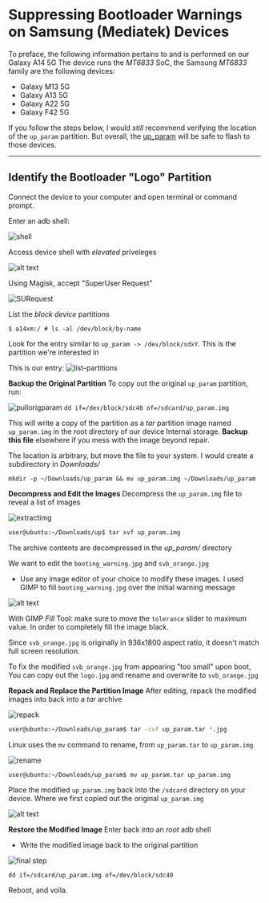 # Suppressing Bootloader Warnings on Samsung (Mediatek) Devices

To preface, the following information pertains to and is performed on our Galaxy A14 5G
The device runs the *MT6833* SoC, the Samsung *MT6833* family are the following devices:

- Galaxy M13 5G
- Galaxy A13 5G
- Galaxy A22 5G
- Galaxy F42 5G

If you follow the steps below, I would *still* recommend verifying the location of the `up_param` partition. But overall, the [up_param](https://github.com/a14xm-dev/mtk_clean_boot/releases/tag/a14xm) will be safe to flash to those devices.

---
**Identify the Bootloader "Logo" Partition**
-

Connect the device to your computer and open terminal or command prompt.

Enter an adb shell:

![shell](src/adbshell.png)

Access device shell with *elevated* priveleges

![alt text](src/su.png)

Using Magisk, accept "SuperUser Request"

![SURequest](src/superuserrequest.png)

List the *block device* partitions

```shell-session
$ a14xm:/ # ls -al /dev/block/by-name
```
Look for the entry similar to `up_param -> /dev/block/sdxY`. This is the partition we're interested in

This is our entry:
![list-partitions](src/lspartition~2.png)

**Backup the Original Partition**
To copy out the original `up_param` partition, run:
     
![pullorigparam](src/copyoriginal.png)
     ```
     dd if=/dev/block/sdc40 of=/sdcard/up_param.img
     ```
     
     
This will write a copy of the partition as a *tar* partition image named `up_param.img` in the root directory of our device Internal storage. **Backup this file** elsewhere if you mess with the image beyond repair.


The location is arbitrary, but move the file to your system. I would create a subdirectory in *Downloads/*

```plaintext
mkdir -p ~/Downloads/up_param && mv up_param.img ~/Downloads/up_param 
```


**Decompress and Edit the Images**
Decompress the `up_param.img` file to reveal a list of images 

![extractimg](src/extraction.png)

```bash
user@ubuntu:~/Downloads/up$ tar xvf up_param.img 

```

The archive contents are decompressed in the *up_param/* directory

We want to edit the `booting_warning.jpg` and `svb_orange.jpg`
   - Use any image editor of your choice to modify these images. I used GIMP to fill `booting_warning.jpg` over the initial warning message 
   
![alt text](src/originalbootwarn.jpg)

With GIMP *Fill* Tool: make sure to move the `tolerance` slider to maximum value. In order to completely fill the image black.
   
Since `svb_orange.jpg` is originally in 936x1800 aspect ratio, it doesn't match full screen resolution. 

To fix the modified `svb_orange.jpg` from appearing "too small" upon boot, You can copy out the `logo.jpg` and rename and overwrite to `svb_orange.jpg`

**Repack and Replace the Partition Image**
After editing, repack the modified images into back into a *tar* archive 

![repack](src/repack.png)

```bash
user@ubuntu:~/Downloads/up_param$ tar -cvf up_param.tar *.jpg 

```
Linux uses the `mv` command to rename, from `up_param.tar` to `up_param.img`

![rename](src/rename.png)

```bash
user@ubuntu:~/Downloads/up_param$ mv up_param.tar up_param.img

```

Place the modified `up_param.img` back into the `/sdcard` directory on your device. Where we first copied out the original `up_param.img`

![alt text](src/modifiedparam.png)

**Restore the Modified Image**
Enter back into an *root* adb shell
- Write the modified image back to the original partition
 
![final step](src/writebackmodified.png)

```shell-session
dd if=/sdcard/up_param.img of=/dev/block/sdc40
```
Reboot, and voila. 
